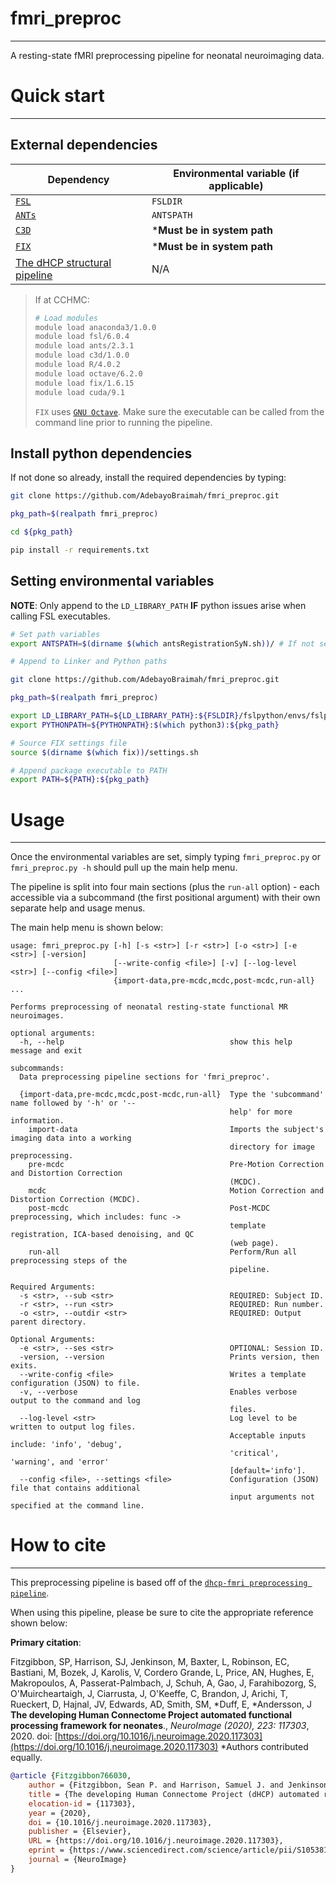 # fmri_preproc
----------------

A resting-state fMRI preprocessing pipeline for neonatal neuroimaging data.

# Quick start
----------------

## External dependencies        

| Dependency  | Environmental variable (if applicable)  |
|---|---|
| [`FSL`](https://fsl.fmrib.ox.ac.uk/fsl/fslwiki/)  | `FSLDIR`  |
| [`ANTs`](http://stnava.github.io/ANTs/)  | `ANTSPATH`  |
| [`C3D`](http://www.itksnap.org/pmwiki/pmwiki.php?n=Convert3D.Documentation)  | ***Must be in system path**  |
| [`FIX`](https://fsl.fmrib.ox.ac.uk/fsl/fslwiki/FIX)  | ***Must be in system path**  |
| [The dHCP structural pipeline](https://github.com/BioMedIA/dhcp-structural-pipeline)  | N/A  |

> If at CCHMC:    
>            
> ```bash
> # Load modules
> module load anaconda3/1.0.0
> module load fsl/6.0.4
> module load ants/2.3.1
> module load c3d/1.0.0
> module load R/4.0.2
> module load octave/6.2.0
> module load fix/1.6.15
> module load cuda/9.1
> ```        
>
>             
> `FIX` uses [`GNU Octave`](https://www.gnu.org/software/octave/index). Make sure the executable can be called from the command line prior to running the pipeline.

## Install python dependencies

If not done so already, install the required dependencies by typing:

```bash
git clone https://github.com/AdebayoBraimah/fmri_preproc.git

pkg_path=$(realpath fmri_preproc)

cd ${pkg_path}

pip install -r requirements.txt
```

## Setting environmental variables

**NOTE**: Only append to the `LD_LIBRARY_PATH` **IF** python issues arise when calling FSL executables.        

```bash
# Set path variables
export ANTSPATH=$(dirname $(which antsRegistrationSyN.sh))/ # If not set already

# Append to Linker and Python paths

git clone https://github.com/AdebayoBraimah/fmri_preproc.git

pkg_path=$(realpath fmri_preproc)

export LD_LIBRARY_PATH=${LD_LIBRARY_PATH}:${FSLDIR}/fslpython/envs/fslpython/lib
export PYTHONPATH=${PYTHONPATH}:$(which python3):${pkg_path}

# Source FIX settings file
source $(dirname $(which fix))/settings.sh

# Append package executable to PATH
export PATH=${PATH}:${pkg_path}
```

# Usage
----------------

Once the environmental variables are set, simply typing `fmri_preproc.py` or `fmri_preproc.py -h` should pull up the main help menu. 

The pipeline is split into four main sections (plus the `run-all` option) - each accessible via a subcommand (the first positional argument) with their own separate help and usage menus.

The main help menu is shown below:        

```
usage: fmri_preproc.py [-h] [-s <str>] [-r <str>] [-o <str>] [-e <str>] [-version]
                       [--write-config <file>] [-v] [--log-level <str>] [--config <file>]
                       {import-data,pre-mcdc,mcdc,post-mcdc,run-all} ...

Performs preprocessing of neonatal resting-state functional MR neuroimages.

optional arguments:
  -h, --help                                     show this help message and exit

subcommands:
  Data preprocessing pipeline sections for 'fmri_preproc'.

  {import-data,pre-mcdc,mcdc,post-mcdc,run-all}  Type the 'subcommand' name followed by '-h' or '--
                                                 help' for more information.
    import-data                                  Imports the subject's imaging data into a working
                                                 directory for image preprocessing.
    pre-mcdc                                     Pre-Motion Correction and Distortion Correction
                                                 (MCDC).
    mcdc                                         Motion Correction and Distortion Correction (MCDC).
    post-mcdc                                    Post-MCDC preprocessing, which includes: func ->
                                                 template registration, ICA-based denoising, and QC
                                                 (web page).
    run-all                                      Perform/Run all preprocessing steps of the
                                                 pipeline.

Required Arguments:
  -s <str>, --sub <str>                          REQUIRED: Subject ID.
  -r <str>, --run <str>                          REQUIRED: Run number.
  -o <str>, --outdir <str>                       REQUIRED: Output parent directory.

Optional Arguments:
  -e <str>, --ses <str>                          OPTIONAL: Session ID.
  -version, --version                            Prints version, then exits.
  --write-config <file>                          Writes a template configuration (JSON) to file.
  -v, --verbose                                  Enables verbose output to the command and log
                                                 files.
  --log-level <str>                              Log level to be written to output log files.
                                                 Acceptable inputs include: 'info', 'debug',
                                                 'critical', 'warning', and 'error'
                                                 [default='info'].
  --config <file>, --settings <file>             Configuration (JSON) file that contains additional
                                                 input arguments not specified at the command line.
```

# How to cite
----------------

This preprocessing pipeline is based off of the [`dhcp-fmri preprocessing pipeline`](https://git.fmrib.ox.ac.uk/seanf/dhcp-neonatal-fmri-pipeline).

When using this pipeline, please be sure to cite the appropriate reference shown below:

**Primary citation**:

Fitzgibbon, SP, Harrison, SJ, Jenkinson, M, Baxter, L, Robinson, EC, Bastiani, M, Bozek, J, Karolis, V, Cordero Grande, L, Price, AN, Hughes, E, Makropoulos, A, Passerat-Palmbach, J, Schuh, A, Gao, J, Farahibozorg, S, O'Muircheartaigh, J, Ciarrusta, J, O'Keeffe, C, Brandon, J, Arichi, T, Rueckert, D, Hajnal, JV, Edwards, AD, Smith, SM, *Duff, E, *Andersson, J  **The developing Human Connectome Project automated functional processing framework for neonates**., *NeuroImage (2020), 223: 117303*, 2020. doi: [https://doi.org/10.1016/j.neuroimage.2020.117303](https://doi.org/10.1016/j.neuroimage.2020.117303) *Authors contributed equally.

```bibtex
@article {Fitzgibbon766030,
	author = {Fitzgibbon, Sean P. and Harrison, Samuel J. and Jenkinson, Mark and Baxter, Luke and Robinson, Emma C. and Bastiani, Matteo and Bozek, Jelena and Karolis, Vyacheslav and Grande, Lucilio Cordero and Price, Anthony N. and Hughes, Emer and Makropoulos, Antonios and Passerat-Palmbach, Jonathan and Schuh, Andreas and Gao, Jianliang and Farahibozorg, Seyedeh-Rezvan and O{\textquoteright}Muircheartaigh, Jonathan and Ciarrusta, Judit and O{\textquoteright}Keeffe, Camilla and Brandon, Jakki and Arichi, Tomoki and Rueckert, Daniel and Hajnal, Joseph V. and Edwards, A. David and Smith, Stephen M. and Duff, Eugene and Andersson, Jesper},
	title = {The developing Human Connectome Project (dHCP) automated resting-state functional processing framework for newborn infants},
	elocation-id = {117303},
	year = {2020},
	doi = {10.1016/j.neuroimage.2020.117303},
	publisher = {Elsevier},
	URL = {https://doi.org/10.1016/j.neuroimage.2020.117303},
	eprint = {https://www.sciencedirect.com/science/article/pii/S1053811920307898/pdfft?md5=18806cf190a26f783de4bef456fe28b6&pid=1-s2.0-S1053811920307898-main.pdf},
	journal = {NeuroImage}
}
```
